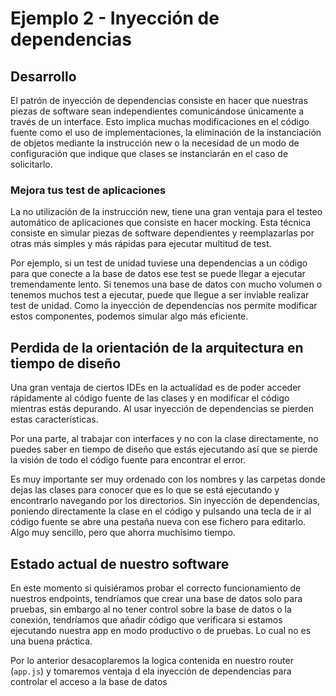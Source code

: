 # Ejemplo 2 - Inyección de dependencias

## Desarrollo

El patrón de inyección de dependencias consiste en hacer que nuestras piezas de software sean independientes
comunicándose únicamente a través de un interface. Esto implica muchas modificaciones en el código fuente como el uso de
implementaciones, la eliminación de la instanciación de objetos mediante la instrucción new o la necesidad de un modo de
configuración que indique que clases se instanciarán en el caso de solicitarlo.

### Mejora tus test de aplicaciones

La no utilización de la instrucción new, tiene una gran ventaja para el testeo automático de aplicaciones que consiste
en hacer mocking. Esta técnica consiste en simular piezas de software dependientes y reemplazarlas por otras más simples
y más rápidas para ejecutar multitud de test.

Por ejemplo, si un test de unidad tuviese una dependencias a un código para que conecte a la base de datos ese test se
puede llegar a ejecutar tremendamente lento. Si tenemos una base de datos con mucho volumen o tenemos muchos test a
ejecutar, puede que llegue a ser inviable realizar test de unidad. Como la inyección de dependencias nos permite
modificar estos componentes, podemos simular algo más eficiente.

## Perdida de la orientación de la arquitectura en tiempo de diseño

Una gran ventaja de ciertos IDEs en la actualidad es de poder acceder rápidamente al código fuente de las clases y en
modificar el código mientras estás depurando. Al usar inyección de dependencias se pierden estas características.

Por una parte, al trabajar con interfaces y no con la clase directamente, no puedes saber en tiempo de diseño que estás
ejecutando así que se pierde la visión de todo el código fuente para encontrar el error.

Es muy importante ser muy ordenado con los nombres y las carpetas donde dejas las clases para conocer que es lo que se
está ejecutando y encontrarlo navegando por los directorios. Sin inyección de dependencias, poniendo directamente la
clase en el código y pulsando una tecla de ir al código fuente se abre una pestaña nueva con ese fichero para editarlo.
Algo muy sencillo, pero que ahorra muchísimo tiempo.

## Estado actual de nuestro software

En este momento si quisiéramos probar el correcto funcionamiento de nuestros endpoints, tendríamos que crear una base de
datos solo para pruebas, sin embargo al no tener control sobre la base de datos o la conexión, tendríamos que añadir
código que verificara si estamos ejecutando nuestra app en modo productivo o de pruebas. Lo cual no es una buena
práctica.

Por lo anterior desacoplaremos la logica contenida en nuestro router (`app.js`) y tomaremos ventaja d ela inyección de
dependencias para controlar el acceso a la base de datos 
